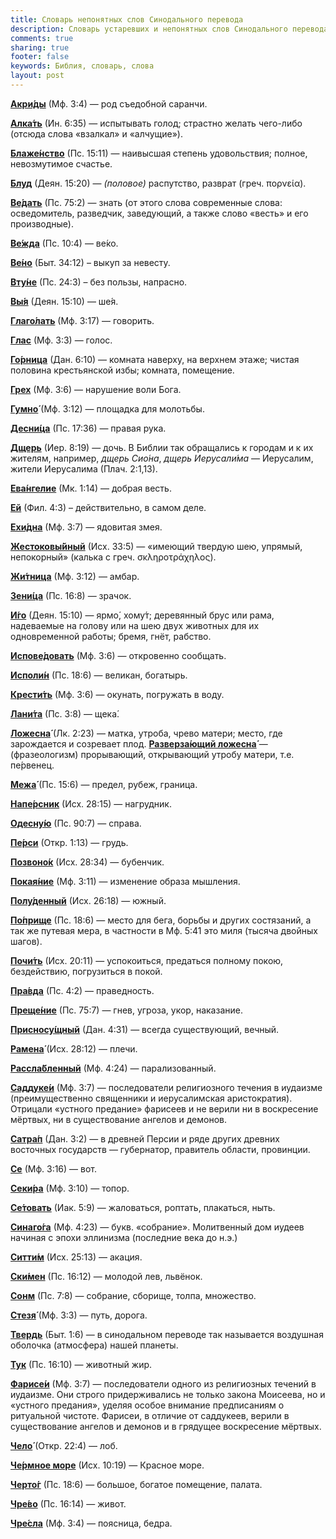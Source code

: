 ```yaml
---
title: Словарь непонятных слов Синодального перевода
description: Словарь устаревших и непонятных слов Синодального перевода
comments: true
sharing: true
footer: false
keywords: Библия, словарь, слова
layout: post
---
```


[**Акри́ды**](https://ru.wiktionary.org/wiki/акрида)&nbsp;(Мф.&nbsp;3:4) — род съедобной саранчи.

[**Алка́ть**](https://ru.wiktionary.org/wiki/алкать)&nbsp;(Ин.&nbsp;6:35) — испытывать голод; страстно желать чего-либо (отсюда слова «взалкал» и «алчущие»).

[**Блаже́нство**](https://ru.wiktionary.org/wiki/блаженство)&nbsp;(Пс.&nbsp;15:11) — наивысшая степень удовольствия; полное, невозмутимое счастье.

[**Блуд**](https://ru.wiktionary.org/wiki/блуд)&nbsp;(Деян.&nbsp;15:20) — *(половое)* распутство, разврат (греч.&nbsp;πορνεία).  

[**Ве́дать**](https://ru.wiktionary.org/wiki/ведать)&nbsp;(Пс.&nbsp;75:2) — знать (от этого слова современные слова: осведомитель, разведчик, заведующий, а также слово «весть» и его производные).

[**Ве́жда**](https://ru.wiktionary.org/wiki/вежда)&nbsp;(Пс.&nbsp;10:4) — ве́ко.

[**Ве́но**](https://ru.wiktionary.org/wiki/вено)&nbsp;(Быт.&nbsp;34:12) – выкуп за невесту.

[**Вту́не**](https://ru.wiktionary.org/wiki/втуне)&nbsp;(Пс.&nbsp;24:3) – без пользы, напрасно.

[**Вы́я**](https://ru.wiktionary.org/wiki/выя)&nbsp;(Деян.&nbsp;15:10) — ше́я.

[**Глаго́лать**](https://ru.wiktionary.org/wiki/глаголать)&nbsp;(Мф.&nbsp;3:17) — говорить.

[**Глас**](https://ru.wiktionary.org/wiki/глас)&nbsp;(Мф.&nbsp;3:3) — голос.

[**Го́рница**](https://ru.wiktionary.org/wiki/горница)&nbsp;(Дан.&nbsp;6:10) — комната наверху, на верхнем этаже; чистая половина крестьянской избы; комната, помещение.

[**Грех**](https://ru.wiktionary.org/wiki/грех)&nbsp;(Мф.&nbsp;3:6) — нарушение воли Бога.

[**Гумно́**](https://ru.wiktionary.org/wiki/гумно)&nbsp;(Мф.&nbsp;3:12) — площадка для молотьбы.

[**Десни́ца**](https://ru.wiktionary.org/wiki/десница)&nbsp;(Пс.&nbsp;17:36) — правая рука.

[**Дщерь**](https://ru.wiktionary.org/wiki/дщерь)&nbsp;(Иер.&nbsp;8:19) — дочь. В Библии так обращались к городам и к их жителям, например, _дщерь Сио́на_, _дщерь Иерусали́ма_ — Иерусалим, жители Иерусалима (Плач.&nbsp;2:1,13).

[**Ева́нгелие**](https://ru.wiktionary.org/wiki/Евангелие)&nbsp;(Мк.&nbsp;1:14) — добрая весть.

[**Ей**](https://vasmer.lexicography.online/е/ей)&nbsp;(Фил.&nbsp;4:3) – действительно, в самом деле.

[**Ехи́дна**](https://ru.wiktionary.org/wiki/ехидна)&nbsp;(Мф.&nbsp;3:7) — ядовитая змея.

[**Жестоковы́йный**](https://ru.wiktionary.org/wiki/жестоковыйный)&nbsp;(Исх.&nbsp;33:5) — «имеющий твердую шею, упрямый, непокорный» (калька&nbsp;с&nbsp;греч.&nbsp;σκληροτράχηλος).

[**Жи́тница**](https://ru.wiktionary.org/wiki/житница)&nbsp;(Мф.&nbsp;3:12) — амбар.

[**Зени́ца**](https://ru.wiktionary.org/wiki/зеница)&nbsp;(Пс.&nbsp;16:8) — зрачок.

[**И́го**](https://ru.wiktionary.org/wiki/иго)&nbsp;(Деян.&nbsp;15:10) — ярмо́, хому́т; деревянный брус или рама, надеваемые на голову или на шею двух животных для их одновременной работы; бремя, гнёт, рабство.

[**Испове́довать**](https://ru.wiktionary.org/wiki/исповедовать)&nbsp;(Мф.&nbsp;3:6) — откровенно сообщать.

[**Исполи́н**](https://ru.wiktionary.org/wiki/исполин)&nbsp;(Пс.&nbsp;18:6) — великан, богатырь.

[**Крести́ть**](https://ru.wikipedia.org/wiki/Крещение)&nbsp;(Мф.&nbsp;3:6) — окунать, погружать в воду.

[**Лани́та**](https://ru.wiktionary.org/wiki/ланита)&nbsp;(Пс.&nbsp;3:8) — щека́.

[**Ложесна́**](https://ru.wiktionary.org/wiki/ложесна)&nbsp;(Лк.&nbsp;2:23) — матка, утроба, чрево матери; место, где зарождается и созревает плод. [**Разверза́ющий ложесна́**](https://ru.wiktionary.org/wiki/разверзающий_ложесна) — (фразеологизм) прорывающий, открывающий утробу матери, т.е. пе́рвенец.

[**Межа́**](https://ru.wiktionary.org/wiki/межа)&nbsp;(Пс.&nbsp;15:6) — предел, рубеж, граница.

[**Напе́рсник**](https://ru.wiktionary.org/wiki/перси)&nbsp;(Исх.&nbsp;28:15) — нагрудник.

[**Одесну́ю**](https://ru.wiktionary.org/wiki/одесную)&nbsp;(Пс.&nbsp;90:7) — справа.

[**Пе́рси**](https://ru.wiktionary.org/wiki/перси)&nbsp;(Откр.&nbsp;1:13) — грудь.

[**Позвоно́к**](https://ru.wiktionary.org/wiki/позвонок)&nbsp;(Исх.&nbsp;28:34) — бубенчик.

[**Покая́ние**](https://azbyka.ru/pokayanie)&nbsp;(Мф.&nbsp;3:11) — изменение образа мышления.

[**Полу́денный**](https://www.efremova.info/word/poludennyj.html)&nbsp;(Исх.&nbsp;26:18) — южный.

[**По́прище**](https://ru.wiktionary.org/wiki/поприще)&nbsp;(Пс.&nbsp;18:6) — место для бега, борьбы и других состязаний, а так же путевая мера, в частности в Мф. 5:41 это миля (тысяча двойных шагов).

[**Почи́ть**](https://ru.wiktionary.org/wiki/почить)&nbsp;(Исх.&nbsp;20:11) — успокоиться, предаться полному покою, бездействию, погрузиться в покой.

[**Пра́вда**](https://dic.academic.ru/dic.nsf/enc2p/331826/ПРАВДА)&nbsp;(Пс.&nbsp;4:2) — праведность.

[**Преще́ние**](https://ru.wiktionary.org/wiki/прещение)&nbsp;(Пс.&nbsp;75:7) — гнев, угроза, укор, наказание.

[**Присносу́щный**](https://slovar.cc/rel/cerkov/2321096.html)&nbsp;(Дан.&nbsp;4:31) — всегда существующий, вечный.

[**Рамена́**](https://ru.wiktionary.org/wiki/рамена)&nbsp;(Исх.&nbsp;28:12) — плечи.

[**Рассла́бленный**](https://ru.wiktionary.org/wiki/расслабленный)&nbsp;(Мф.&nbsp;4:24) — парализованный.

[**Саддуке́и**](https://ru.wikipedia.org/wiki/Саддукеи)&nbsp;(Мф.&nbsp;3:7) — последователи религиозного течения в иудаизме (преимущественно священники и иерусалимская аристократия). Отрицали «устного предание» фарисеев и не верили ни в воскресение мёртвых, ни в существование ангелов и демонов.

[**Сатра́п**](https://ru.wiktionary.org/wiki/сатрап)&nbsp;(Дан.&nbsp;3:2) — в древней Персии и ряде других древних восточных государств — губернатор, правитель области, провинции.

[**Се**](https://ru.wiktionary.org/wiki/се)&nbsp;(Мф.&nbsp;3:16) — вот.

[**Секи́ра**](https://ru.wiktionary.org/wiki/секира)&nbsp;(Мф.&nbsp;3:10) — топор.

[**Се́товать**](https://ru.wiktionary.org/wiki/сетовать)&nbsp;(Иак.&nbsp;5:9) — жаловаться, роптать, плакаться, ныть.

[**Синаго́га**](https://ru.wiktionary.org/wiki/синагога)&nbsp;(Мф.&nbsp;4:23) — букв. «собрание». Молитвенный дом иудеев начиная с эпохи эллинизма (последние века до н.э.)

[**Ситти́м**](https://bible_dic_ru.academic.ru/3746/ситтим)&nbsp;(Исх.&nbsp;25:13) — акация.

[**Ски́мен**](https://vasmer.lexicography.online/с/скимен)&nbsp;(Пс.&nbsp;16:12) — молодой лев, львёнок.

[**Сонм**](https://ru.wiktionary.org/wiki/сонм)&nbsp;(Пс.&nbsp;7:8) — собрание, сборище, толпа, множество.

[**Стезя́**](https://ru.wiktionary.org/wiki/стезя)&nbsp;(Мф.&nbsp;3:3) — путь, дорога.

[**Твердь**](https://ru.wiktionary.org/wiki/твердь)&nbsp;(Быт.&nbsp;1:6) — в синодальном переводе так называется воздушная оболочка (атмосфера) нашей планеты.

[**Тук**](https://ru.wiktionary.org/wiki/тук)&nbsp;(Пс.&nbsp;16:10) — животный жир.

[**Фарисе́и**](https://ru.wikipedia.org/wiki/Фарисеи)&nbsp;(Мф.&nbsp;3:7) — последователи одного из религиозных течений в иудаизме. Они строго придерживались не только закона Моисеева, но и «устного предания», уделяя особое внимание предписаниям о ритуальной чистоте. Фарисеи, в отличие от саддукеев, верили в существование ангелов и демонов и в грядущее воскресение мёртвых.

[**Чело́**](https://ru.wiktionary.org/wiki/чело)&nbsp;(Откр.&nbsp;22:4) — лоб.

[**Че́рмное море**](https://ru.wiktionary.org/wiki/чермный)&nbsp;(Исх.&nbsp;10:19) — Красное море.

[**Черто́г**](https://ru.wiktionary.org/wiki/чертог)&nbsp;(Пс.&nbsp;18:6) — большое, богатое помещение, палата.

[**Чре́во**](https://ru.wiktionary.org/wiki/чрево)&nbsp;(Пс.&nbsp;16:14) — живот.

[**Чре́сла**](https://ru.wiktionary.org/wiki/чресла)&nbsp;(Мф.&nbsp;3:4) — поясница, бедра.
